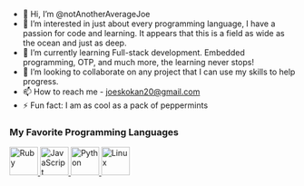 - 👋 Hi, I’m @notAnotherAverageJoe
- 👀 I’m interested in just about every programming language, I have a passion for code and learning.
  It appears that this is a field as wide as the ocean and just as deep.
- 🌱 I’m currently learning Full-stack development. Embedded programming, OTP, and much more, the learning never stops!
- 💞️ I’m looking to collaborate on any project that I can use my skills to help progress.
- 📫 How to reach me - joeskokan20@gmail.com
- ⚡ Fun fact: I am as cool as a pack of peppermints

### My Favorite Programming Languages

<a href="https://www.ruby-lang.org/">
    <img src="https://upload.wikimedia.org/wikipedia/commons/7/73/Ruby_logo.svg" alt="Ruby" width="50" />
</a>
<a href="https://developer.mozilla.org/en-US/docs/Web/JavaScript">
    <img src="https://upload.wikimedia.org/wikipedia/commons/6/6a/JavaScript-logo.png" alt="JavaScript" width="50" />
</a>
<a href="https://www.python.org/">
    <img src="https://upload.wikimedia.org/wikipedia/commons/c/c3/Python-logo-notext.svg" alt="Python" width="50" />
</a>

<a href="https://www.kernel.org/">
    <img src="https://upload.wikimedia.org/wikipedia/commons/a/af/Tux.png" alt="Linux" width="50" />
</a>



<!---
notAnotherAverageJoe/notAnotherAverageJoe is a ✨ special ✨ repository because its `README.md` (this file) appears on your GitHub profile.
You can click the Preview link to take a look at your changes.
--->

